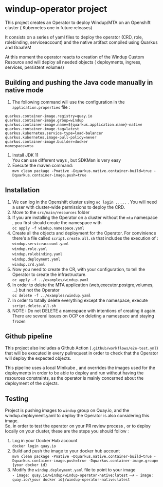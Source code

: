 # windup-operator project

This project creates an Operator to deploy Windup/MTA on an Openshift cluster ( Kubernetes one in future releases)

It consists on a series of yaml files to deploy the operator (CRD, role, rolebinding, serviceaccount) and the native artifact compiled using Quarkus and GraalVM

At this moment the operator reacts to creation of the Windup Custom Resource and will deploy all needed objects ( deployments, ingress, services, persistent volumes)

## Building and pushing the Java code manually in native mode
1. The following command will use the configuration in the `application.properties` file :  
```
quarkus.container-image.registry=quay.io
quarkus.container-image.group=windup
quarkus.container-image.name=${quarkus.application.name}-native
quarkus.container-image.tag=latest
quarkus.kubernetes.service-type=load-balancer
quarkus.kubernetes.image-pull-policy=never
quarkus.container-image.builder=docker
namespace=mta
```
1. Install JDK 11  
You can use different ways , but SDKMan is very easy
2. Execute the maven command:  
`mvn clean package -Pnative -Dquarkus.native.container-build=true -Dquarkus.container-image.push=true`

## Installation

1. We can log in the Openshift cluster using `oc login .....` . You will need a user with cluster-wide permissions to deploy the CRD.
1. Move to the `src/main/resources` folder
1. If you are installing the Operator on a cluster without the `mta` namespace , you first should create the namespace with  
  `oc apply -f windup.namespace.yaml`
1. Create all the objects and deployment for the Operator. For convinience there's a file called `script.create.all.sh` that includes the execution of :  
  `windup.serviceaccount.yaml`  
  `windup.role.yaml`  
  `windup.rolebinding.yaml`  
  `windup.deployment.yaml`  
  `windup.crd.yaml`
1. Now you need to create the CR, with your configuration, to tell the Operator to create the infrastructure.  
`oc apply -f ../examples/windup.yaml`
1. In order to delete the MTA application (web,executor,postgre,volumes, ...) but not the Operator  
`oc delete -f ../examples/windup.yaml`
1. In order to totally delete everything except the namespace, execute `script.delete.all.sh`  
2. NOTE : Do not DELETE a namespace with intentions of creating it again. There are several issues on OCP on deleting a namespace and staying `frozen`


## Github pipeline

This project also includes a Github Action (`.github/workflows/e2e-test.yml`) that will be executed in every pullrequest in order to check that the Operator will deploy the expected objects.

This pipeline uses a local Minikube , and overrides the images used for the deployments in order to be able to deploy and run without having the resources constraints, as the operator is mainly concerned about the deployment of the objects.

## Testing
Project is pushing images to `windup` group on Quay.io, and the windup.deployment.yaml to deploy the Operator is also considering this image.  
So, in order to test the operator on your PR review process , or to deploy locally on your cluster, these are the steps you should follow :
1. Log in your Docker Hub account  
`docker login quay.io`
1. Build and push the image to your docker hub account  
`mvn clean package -Pnative -Dquarkus.native.container-build=true -Dquarkus.container-image.push=true -Dquarkus.container-image.group={your docker id}`
1. Modify the `windup.deployment.yaml` file to point to your image  
`- image: quay.io/windup/windup-operator-native:latest` --> `- image: quay.io/{your docker id}/windup-operator-native:latest`



